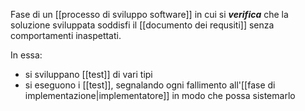 Fase di un [[processo di sviluppo software]] in cui si ***verifica*** che la soluzione sviluppata soddisfi il [[documento dei requsiti]] senza comportamenti inaspettati.

In essa:
- si sviluppano [[test]] di vari tipi
- si eseguono i [[test]], segnalando ogni fallimento all'[[fase di implementazione|implementatore]] in modo che possa sistemarlo
